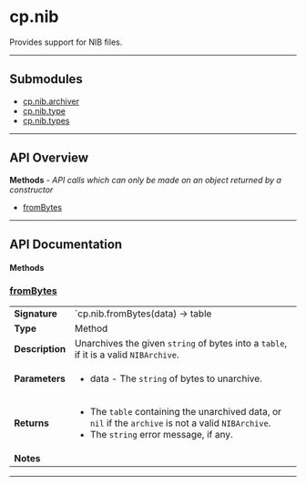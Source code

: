 # cp.nib

Provides support for NIB files.

---

## Submodules
 * [cp.nib.archiver](cp.nib.archiver.md)
 * [cp.nib.type](cp.nib.type.md)
 * [cp.nib.types](cp.nib.types.md)

---

## API Overview
**Methods** - _API calls which can only be made on an object returned by a constructor_
 * [fromBytes](#frombytes)


---

## API Documentation

#### Methods


### [fromBytes](#frombytes)

|                                             |                                                                                     |
| --------------------------------------------|-------------------------------------------------------------------------------------|
| **Signature**                               | `cp.nib.fromBytes(data) -> table | nil, string`                                                                    |
| **Type**                                    | Method                                                                     |
| **Description**                             | Unarchives the given `string` of bytes into a `table`, if it is a valid `NIBArchive`.                                                                     |
| **Parameters**                              | <ul><li>data - The `string` of bytes to unarchive.</li></ul> |
| **Returns**                                 | <ul><li>The `table` containing the unarchived data, or `nil` if the `archive` is not a valid `NIBArchive`.</li><li>The `string` error message, if any.</li></ul>          |
| **Notes**                                   | <ul></ul> |

---

